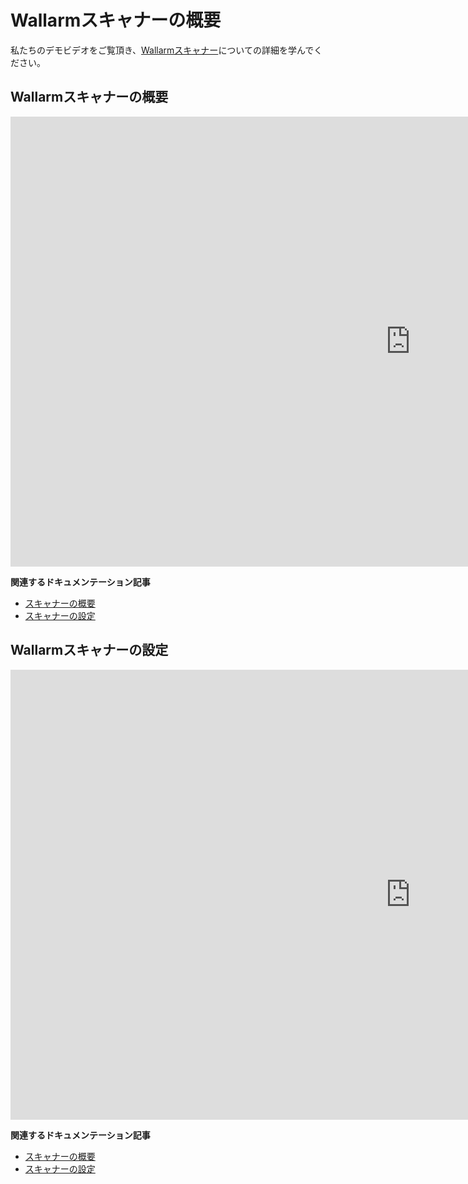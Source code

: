 # Wallarmスキャナーの概要

私たちのデモビデオをご覧頂き、[Wallarmスキャナー](../user-guides/scanner.md)についての詳細を学んでください。

## Wallarmスキャナーの概要

<div class="video-wrapper">
  <iframe width="1280" height="720" src="https://www.youtube.com/embed/CiF2oLmxBac" frameborder="0" allow="accelerometer; autoplay; encrypted-media; gyroscope; picture-in-picture" allowfullscreen></iframe>
</div>

**関連するドキュメンテーション記事**

* [スキャナーの概要](../user-guides/scanner.md)
* [スキャナーの設定](../user-guides/scanner.md)

## Wallarmスキャナーの設定

<div class="video-wrapper">
  <iframe width="1280" height="720" src="https://www.youtube.com/embed/qJ1evgbDMLA" frameborder="0" allow="accelerometer; autoplay; encrypted-media; gyroscope; picture-in-picture" allowfullscreen></iframe>
</div>

**関連するドキュメンテーション記事**

* [スキャナーの概要](../user-guides/scanner.md)
* [スキャナーの設定](../user-guides/scanner.md)
